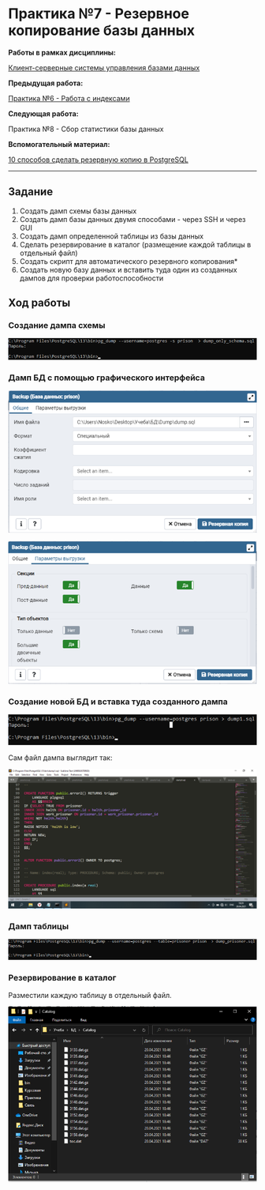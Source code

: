 # Практика №7 - Резервное копирование базы данных

**Работы в рамках дисциплины:**

[Клиент-серверные системы управления базами данных](../README.md) 

**Предыдущая работа:**

[Практика №6 - Работа с индексами](./Практика%20№5%20-%20Работа%20с%20группами%20ролей%20и%20ролями.md) 

**Следующая работа:**

Практика №8 - Сбор статистики базы данных

**Вспомогательный материал:**

[10 способов сделать резервную копию в PostgreSQL](https://habr.com/ru/post/222311/е)

---
## Задание

1. Создать дамп схемы базы данных 
2. Создать дамп базы данных двумя способами - через SSH и через GUI
3. Создать дамп определенной таблицы из базы данных
4. Сделать резервирование в каталог (размещение каждой таблицы в отдельный файл)
5. Создать скрипт для автоматического резервного копирования*
6. Создать новую базу данных и вставить туда один из созданных дампов для проверки работоспособности

## Ход работы

### Создание дампа схемы

![](../image/p7-1.png)

### Дамп БД с помощью графического интерфейса

![](../image/p7-2.png)

![](../image/p7-3.png)

### Создание новой БД и вставка туда созданного дампа

![](../image/p7-4.png)

Сам файл дампа выглядит так:

![](../image/p7-5.png)

### Дамп таблицы

![](../image/p7-6.png)

### Резервирование в каталог

Разместили каждую таблицу в отдельный файл.

![](../image/p7-7.png)